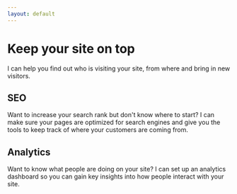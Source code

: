 ```yaml
---
layout: default
---
```


# Keep your site on top

I can help you find out who is visiting your site, from where and bring in new visitors.

## SEO

Want to increase your search rank but don't know where to start? I can make sure your pages are optimized for search engines and give you the tools to keep track of where your customers are coming from.

## Analytics

Want to know what people are doing on your site? I can set up an analytics dashboard so you can gain key insights into how people interact with your site.
